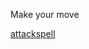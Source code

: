 Make your move

[attack](https://github.com/seanewest/rpg/blob/master/moves/aa.md)[spell](undefined/as.md)


